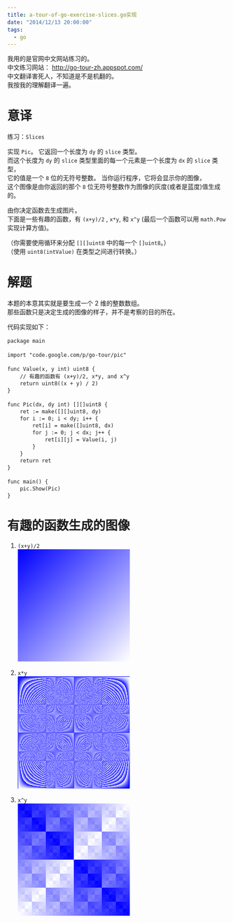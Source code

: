 ```yaml
---
title: a-tour-of-go-exercise-slices.go实现
date: "2014/12/13 20:00:00"
tags:
  - go
---
```


我用的是官网中文网站练习的。<br>
中文练习网站： <http://go-tour-zh.appspot.com/><br>
中文翻译害死人，不知道是不是机翻的。<br>
我按我的理解翻译一遍。

# 意译

练习：`Slices`

实现 `Pic`。 它返回一个长度为 `dy` 的 `slice` 类型。<br>
而这个长度为 `dy` 的 `slice` 类型里面的每一个元素是一个长度为 `dx` 的 `slice` 类型，<br>
它的值是一个 `8` 位的无符号整数。 当你运行程序，它将会显示你的图像，<br>
这个图像是由你返回的那个 `8` 位无符号整数作为图像的灰度(或者是蓝度)值生成的。

由你决定函数去生成图片。<br>
下面是一些有趣的函数，有 `(x+y)/2` , `x*y`, 和 `x^y` (最后一个函数可以用 `math.Pow` 实现计算方值)。

（你需要使用循环来分配 `[][]uint8` 中的每一个 `[]uint8`。）<br>
（使用 `uint8(intValue)` 在类型之间进行转换。）

# 解题

本题的本意其实就是要生成一个 2 维的整数数组。<br>
那些函数只是决定生成的图像的样子，并不是考察的目的所在。

代码实现如下：

```
package main

import "code.google.com/p/go-tour/pic"

func Value(x, y int) uint8 {
    // 有趣的函数有 (x+y)/2, x*y, and x^y
    return uint8((x + y) / 2)
}

func Pic(dx, dy int) [][]uint8 {
    ret := make([][]uint8, dy)
    for i := 0; i < dy; i++ {
        ret[i] = make([]uint8, dx)
        for j := 0; j < dx; j++ {
            ret[i][j] = Value(i, j)
        }
    }
    return ret
}

func main() {
    pic.Show(Pic)
}
```

# 有趣的函数生成的图像

1. `(x+y)/2`<br>
   ![(x+y)/2](./assert/2014-12-13-exercise-slices-1.png)

2. `x*y`<br>
   ![x*y](./assert/2014-12-13-exercise-slices-2.png)

3. `x^y`<br>
   ![x^y](./assert/2014-12-13-exercise-slices-3.png)

